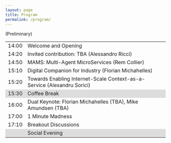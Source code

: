 ```yaml
---
layout: page
title: Program
permalink: /program/
---
```

(Preliminary)

<table>
	<thead></thead>
	<tr>
		<td>14:00</td>
		<td> Welcome and Opening </td>
	</tr>
	<tr>
		<td>14:20</td>
		<td> Invited contribution: TBA (Alessandro Ricci)</td>
	</tr>
	<tr>
		<td>14:50</td>
		<td> MAMS: Multi-Agent MicroServices (Rem Collier) </td>
	</tr>
	<tr>
		<td>15:10</td>
		<td> Digital Companion for Industry (Florian Michahelles) </td>
	</tr>
	<tr>
		<td>15:20</td>
		<td> Towards Enabling Internet-Scale Context-as-a-Service (Alexandru Sorici) </td>
	</tr>
	<tr style="background-color: #dddddd">
		<td>15:30</td>
		<td>Coffee Break</td>
	</tr>
	<tr>
		<td>16:00</td>
		<td>Dual Keynote: Florian Michahelles (TBA), Mike Amundsen (TBA)</td>
	</tr>
	<tr>
		<td>17:00</td>
		<td> 1 Minute Madness </td>
	</tr>
	<tr>
		<td>17:10</td>
		<td> Breakout Discussions </td>
	</tr>
	<tr style="background-color: #dddddd">
		<td></td>
		<td>Social Evening</td>
	</tr>
</table>